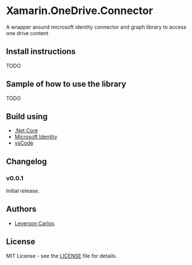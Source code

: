 # Xamarin.OneDrive.Connector
A wrapper around microsoft identity connector and graph library to access one drive content

## Install instructions
TODO

## Sample of how to use the library
TODO

## Build using
* [.Net Core](https://dotnet.github.io) 
* [Microsoft Identity](https://github.com/AzureAD/microsoft-authentication-library-for-dotnet) 
* [vsCode](https://github.com/Microsoft/vscode) 

## Changelog
### v0.0.1
Initial release. 

## Authors
* [Leverson Carlos](https://github.com/LeversonCarlos). 

## License
MIT License - see the [LICENSE](LICENSE) file for details.
